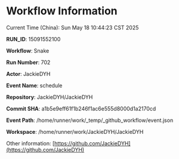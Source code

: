 # Workflow Information

Current Time (China): Sun May 18 10:44:23 CST 2025  

**RUN_ID**: 15091552100  

**Workflow**: Snake  

**Run Number**: 702  

**Actor**: JackieDYH  

**Event Name**: schedule  

**Repository**: JackieDYH/JackieDYH  

**Commit SHA**: a1b5e9eff61f1b246f1ac6e555d8000d1a2170cd  

**Event Path**: /home/runner/work/_temp/_github_workflow/event.json  

**Workspace**: /home/runner/work/JackieDYH/JackieDYH  

Other information: [https://github.com/JackieDYH](https://github.com/JackieDYH)
